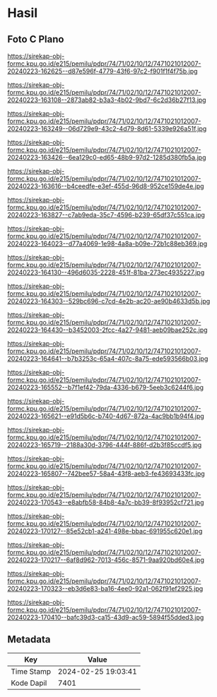 # Hasil

## Foto C Plano

https://sirekap-obj-formc.kpu.go.id/e215/pemilu/pdpr/74/71/02/10/12/7471021012007-20240223-162625--d87e596f-4779-43f6-97c2-f901f1f4f75b.jpg

https://sirekap-obj-formc.kpu.go.id/e215/pemilu/pdpr/74/71/02/10/12/7471021012007-20240223-163108--2873ab82-b3a3-4b02-9bd7-6c2d36b27f13.jpg

https://sirekap-obj-formc.kpu.go.id/e215/pemilu/pdpr/74/71/02/10/12/7471021012007-20240223-163249--06d729e9-43c2-4d79-8d61-5339e926a51f.jpg

https://sirekap-obj-formc.kpu.go.id/e215/pemilu/pdpr/74/71/02/10/12/7471021012007-20240223-163426--6ea129c0-ed65-48b9-97d2-1285d380fb5a.jpg

https://sirekap-obj-formc.kpu.go.id/e215/pemilu/pdpr/74/71/02/10/12/7471021012007-20240223-163616--b4ceedfe-e3ef-455d-96d8-952ce159de4e.jpg

https://sirekap-obj-formc.kpu.go.id/e215/pemilu/pdpr/74/71/02/10/12/7471021012007-20240223-163827--c7ab9eda-35c7-4596-b239-65df37c551ca.jpg

https://sirekap-obj-formc.kpu.go.id/e215/pemilu/pdpr/74/71/02/10/12/7471021012007-20240223-164023--d77a4069-1e98-4a8a-b09e-72b1c88eb369.jpg

https://sirekap-obj-formc.kpu.go.id/e215/pemilu/pdpr/74/71/02/10/12/7471021012007-20240223-164130--496d6035-2228-451f-81ba-273ec4935227.jpg

https://sirekap-obj-formc.kpu.go.id/e215/pemilu/pdpr/74/71/02/10/12/7471021012007-20240223-164303--529bc696-c7cd-4e2b-ac20-ae90b4633d5b.jpg

https://sirekap-obj-formc.kpu.go.id/e215/pemilu/pdpr/74/71/02/10/12/7471021012007-20240223-164430--b3452003-2fcc-4a27-9481-aeb09bae252c.jpg

https://sirekap-obj-formc.kpu.go.id/e215/pemilu/pdpr/74/71/02/10/12/7471021012007-20240223-164641--b7b3253c-65a4-407c-8a75-ede593566b03.jpg

https://sirekap-obj-formc.kpu.go.id/e215/pemilu/pdpr/74/71/02/10/12/7471021012007-20240223-165552--b7f1ef42-79da-4336-b679-5eeb3c6244f6.jpg

https://sirekap-obj-formc.kpu.go.id/e215/pemilu/pdpr/74/71/02/10/12/7471021012007-20240223-165621--e91d5b6c-b740-4d67-872a-4ac9bb1b94f4.jpg

https://sirekap-obj-formc.kpu.go.id/e215/pemilu/pdpr/74/71/02/10/12/7471021012007-20240223-165719--2188a30d-3796-444f-886f-d2b3f85ccdf5.jpg

https://sirekap-obj-formc.kpu.go.id/e215/pemilu/pdpr/74/71/02/10/12/7471021012007-20240223-165807--742bee57-58a4-43f8-aeb3-fe43693433fc.jpg

https://sirekap-obj-formc.kpu.go.id/e215/pemilu/pdpr/74/71/02/10/12/7471021012007-20240223-170543--e8abfb58-84b8-4a7c-bb39-8f93952cf721.jpg

https://sirekap-obj-formc.kpu.go.id/e215/pemilu/pdpr/74/71/02/10/12/7471021012007-20240223-170127--85e52cb1-a241-498e-bbac-691955c620e1.jpg

https://sirekap-obj-formc.kpu.go.id/e215/pemilu/pdpr/74/71/02/10/12/7471021012007-20240223-170217--6af8d962-7013-456c-8571-9aa920bd60e4.jpg

https://sirekap-obj-formc.kpu.go.id/e215/pemilu/pdpr/74/71/02/10/12/7471021012007-20240223-170323--eb3d6e83-ba16-4ee0-92a1-062f91ef2925.jpg

https://sirekap-obj-formc.kpu.go.id/e215/pemilu/pdpr/74/71/02/10/12/7471021012007-20240223-170410--bafc39d3-ca15-43d9-ac59-5894f55dded3.jpg


## Metadata

| Key        | Value               |
| ---------- | ------------------- |
| Time Stamp | 2024-02-25 19:03:41 |
| Kode Dapil | 7401                |



